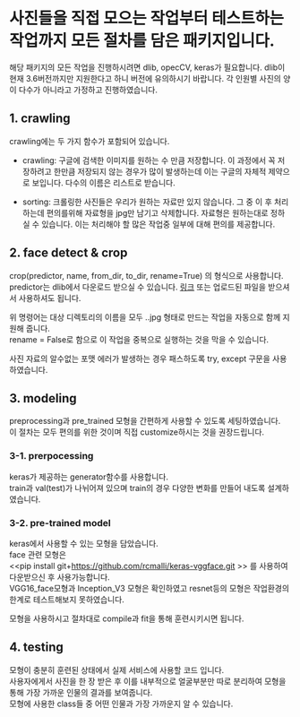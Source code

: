 # 사진들을 직접 모으는 작업부터 테스트하는 작업까지 모든 절차를 담은 패키지입니다.
해당 패키지의 모든 작업을 진행하시려면 dlib, opecCV, keras가 필요합니다.
dlib이 현재 3.6버전까지만 지원한다고 하니 버전에 유의하시기 바랍니다. 
각 인원별 사진의 양이 다수가 아니라고 가정하고 진행하였습니다.

## 1. crawling 

crawling에는 두 가지 함수가 포함되어 있습니다.

- crawling: 구글에 검색한 이미지를 원하는 수 만큼 저장합니다.
            이 과정에서 꼭 저장하려고 한만큼 저장되지 않는 경우가 많이 발생하는데 이는 구글의 자체적 제약으로 보입니다.
            다수의 이름은 리스트로 받습니다.
            
- sorting: 크롤링한 사진들은 우리가 원하는 자료만 있지 않습니다. 그 중 이 후 처리하는데 편의를위해 자료형을 jpg만 남기고 삭제합니다.
           자료형은 원하는대로 정하실 수 있습니다.
           이는 처리해야 할 많은 작업중 일부에 대해 편의를 제공합니다.

## 2. face detect & crop

crop(predictor, name, from_dir, to_dir, rename=True) 의 형식으로 사용합니다.  
predictor는 dlib에서 다운로드 받으실 수 있습니다. [링크](https://github.com/davisking/dlib-models) 
또는 업로드된 파일을 받으셔서 사용하셔도 됩니다.

위 명령어는 대상 디렉토리의 이름을 모두 <name>.<index>.jpg 형태로 만드는 작업을 자동으로 함께 지원해 줍니다.  
rename = False로 함으로 이 작업을 중복으로 실행하는 것을 막을 수 있습니다.  

사진 자료의 알수없는 포맷 에러가 발생하는 경우 패스하도록 try, except 구문을 사용하였습니다.  

## 3. modeling

preprocessing과 pre_trained 모형을 간편하게 사용할 수 있도록 세팅하였습니다.  
이 절차는 모두 편의를 위한 것이며 직접 customize하시는 것을 권장드립니다.  

### 3-1. prerpocessing
keras가 제공하는 generator함수를 사용합니다.  
train과 val(test)가 나뉘어져 있으며 train의 경우 다양한 변화를 만들어 내도록 설계하였습니다.  

### 3-2. pre-trained model
keras에서 사용할 수 있는 모형을 담았습니다.  
face 관련 모형은   
<<pip install git+https://github.com/rcmalli/keras-vggface.git >>
를 사용하여 다운받으신 후 사용가능합니다.  
VGG16_face모형과 Inception_V3 모형은 확인하였고 resnet등의 모형은 작업환경의 한계로 테스트해보지 못하였습니다.  

모형을 사용하시고 절차대로 compile과 fit을 통해 훈련시키시면 됩니다.  

## 4. testing
모형이 충분히 훈련된 상태에서 실제 서비스에 사용할 코드 입니다.  
사용자에게서 사진을 한 장 받은 후 이를 내부적으로 얼굴부분만 따로 분리하여 모형을 통해 가장 가까운 인물의 결과를 보여줍니다.  
모형에 사용한 class들 중 어떤 인물과 가장 가까운지 알 수 있습니다. 
